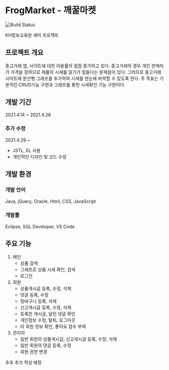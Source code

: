 # FrogMarket - 깨꿀마켓

![Build Status](https://img.shields.io/github/last-commit/kianpas/frogmarket)

KH정보교육원 세미 프로젝트

## 프로젝트 개요
중고거래 앱, 사이트에 대한 이용률이 점점 증가하고 있다. 중고거래의 경우 개인 판매자가 가격을 정하므로 
제품의 시세를 알기가 힘들다는 문제점이 있다. 그러므로 중고거래 사이트에 분산형 그래프를 추가하여 
시세를 한눈에 파악할 수 있도록 한다.
주 목표는 기본적인 CRUD기능 구현과 그래프를 통한 시세확인 기능 구현이다.

## 개발 기간
2021.4.14 ~ 2021.4.28

### 추가 수정
2021.4.29 ~ 
* JSTL, EL 사용
* 개인적인 디자인 및 코드 수정

## 개발 환경
### 개발 언어
Java, jQuery, Oracle, Html, CSS, JavaScript

### 개발툴
Eclipse, SQL Developer, VS Code

## 주요 기능
 1. 메인
    * 상품 검색
    * 그래프로 상품 시세 확인, 검색
    * 로그인
 2. 회원
    * 상품게시글 등록, 수정, 삭제
    * 댓글 등록, 수정
    * 장바구니 등록, 삭제
    * 신고게시글 등록, 수정, 삭제
    * 등록한 게시글, 달린 댓글 확인
    * 개인정보 수정, 탈퇴, 로그아웃
    * 타 회원 정보 확인, 좋아요 점수 부여
 4. 관리자
    * 일반 회원의 상품게시글, 신고게시글 등록, 수정, 삭제
    * 일반 회원의 댓글 등록, 수정
    * 회원 권한 변경
    

추후 추가 작성 예정
